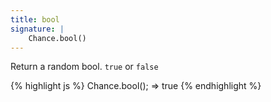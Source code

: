 ```yaml
---
title: bool
signature: |
    Chance.bool()
---
```


Return a random bool. `true` or `false`

{% highlight js %}
Chance.bool();
=> true
{% endhighlight %}
